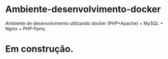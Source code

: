 Ambiente-desenvolvimento-docker
===================
Ambiente de desenvolvimento utilizando docker (PHP+Apache) + MySQL + Nginx + PHP-Fpmç

Em construção.
============
